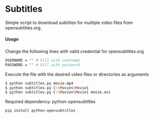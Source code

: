 # Subtitles

Simple script to download subtitles for multiple video files from opensubtitles.org.
##### Usage

Change the following lines with valid credential for opensubtitles.org
```sh
USERNAME = "" # Fill with username
PASSWORD = "" # Fill with password
```

Execute the file with the desired video files or directories as arguments
```sh
$ python subtitles.py movie.mp4
$ python subtitles.py C:\Movies\Movie1
$ python subtitles.py C:\Movies\Movie1 movie.avi
```

Required dependency: python-opensubtitles
```sh
pip install python-opensubtitles
```
